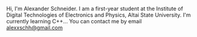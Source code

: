 Hi, I'm Alexander Schneider.
I am a first-year student at the Institute of Digital Technologies of Electronics and Physics, Altai State University.
I'm currently learning C++...
You can contact me by email alexxschh@gmail.com
